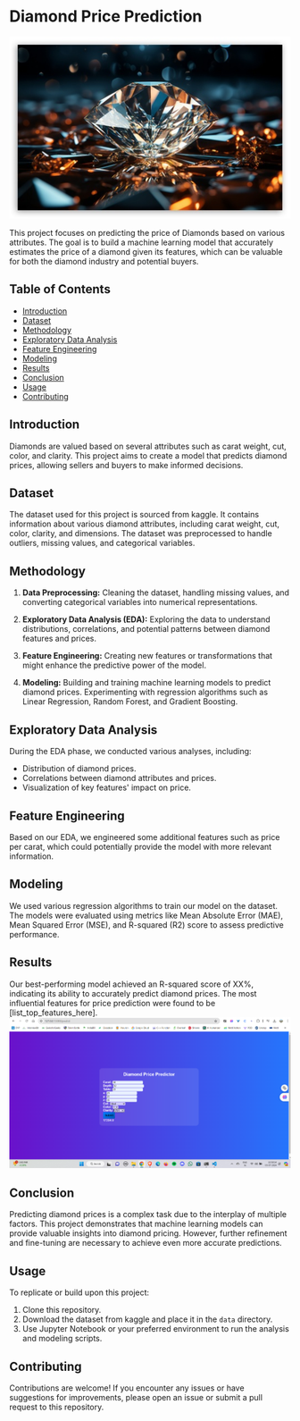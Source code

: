 # Diamond Price Prediction

![Diamond](templates/diamond.jpg)

This project focuses on predicting the price of Diamonds based on various attributes. The goal is to build a machine learning model that accurately estimates the price of a diamond given its features, which can be valuable for both the diamond industry and potential buyers.

## Table of Contents

- [Introduction](#introduction)
- [Dataset](#dataset)
- [Methodology](#methodology)
- [Exploratory Data Analysis](#exploratory-data-analysis)
- [Feature Engineering](#feature-engineering)
- [Modeling](#modeling)
- [Results](#results)
- [Conclusion](#conclusion)
- [Usage](#usage)
- [Contributing](#contributing)

## Introduction

Diamonds are valued based on several attributes such as carat weight, cut, color, and clarity. This project aims to create a model that predicts diamond prices, allowing sellers and buyers to make informed decisions.

## Dataset

The dataset used for this project is sourced from kaggle. It contains information about various diamond attributes, including carat weight, cut, color, clarity, and dimensions. The dataset was preprocessed to handle outliers, missing values, and categorical variables.

## Methodology

1. **Data Preprocessing:** Cleaning the dataset, handling missing values, and converting categorical variables into numerical representations.

2. **Exploratory Data Analysis (EDA):** Exploring the data to understand distributions, correlations, and potential patterns between diamond features and prices.

3. **Feature Engineering:** Creating new features or transformations that might enhance the predictive power of the model.

4. **Modeling:** Building and training machine learning models to predict diamond prices. Experimenting with regression algorithms such as Linear Regression, Random Forest, and Gradient Boosting.

## Exploratory Data Analysis

During the EDA phase, we conducted various analyses, including:

- Distribution of diamond prices.
- Correlations between diamond attributes and prices.
- Visualization of key features' impact on price.

## Feature Engineering

Based on our EDA, we engineered some additional features such as price per carat, which could potentially provide the model with more relevant information.

## Modeling

We used various regression algorithms to train our model on the dataset. The models were evaluated using metrics like Mean Absolute Error (MAE), Mean Squared Error (MSE), and R-squared (R2) score to assess predictive performance.

## Results

Our best-performing model achieved an R-squared score of XX%, indicating its ability to accurately predict diamond prices. The most influential features for price prediction were found to be [list_top_features_here].
![Result](templates/Result.png)

## Conclusion

Predicting diamond prices is a complex task due to the interplay of multiple factors. This project demonstrates that machine learning models can provide valuable insights into diamond pricing. However, further refinement and fine-tuning are necessary to achieve even more accurate predictions.

## Usage

To replicate or build upon this project:

1. Clone this repository.
2. Download the dataset from kaggle and place it in the `data` directory.
3. Use Jupyter Notebook or your preferred environment to run the analysis and modeling scripts.

## Contributing

Contributions are welcome! If you encounter any issues or have suggestions for improvements, please open an issue or submit a pull request to this repository.

